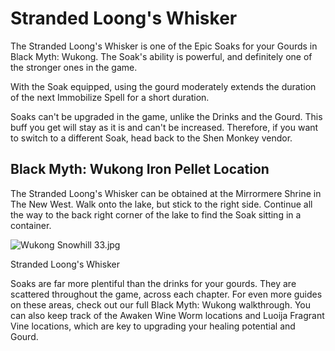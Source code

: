 # Stranded Loong's Whisker

The Stranded Loong's Whisker is one of the Epic Soaks for your Gourds in Black Myth: Wukong. The Soak's ability is powerful, and definitely one of the stronger ones in the game. 

With the Soak equipped, using the gourd moderately extends the duration of the next Immobilize Spell for a short duration. 

Soaks can't be upgraded in the game, unlike the Drinks and the Gourd. This buff you get will stay as it is and can't be increased. Therefore, if you want to switch to a different Soak, head back to the Shen Monkey vendor. 

## Black Myth: Wukong Iron Pellet Location

The Stranded Loong's Whisker can be obtained at the Mirrormere Shrine in The New West. Walk onto the lake, but stick to the right side. Continue all the way to the back right corner of the lake to find the Soak sitting in a container. 

![Wukong Snowhill 33.jpg](https://oyster.ignimgs.com/mediawiki/apis.ign.com/black-myth-wukong/1/1f/Wukong_Snowhill_33.jpg)

Stranded Loong's Whisker

Soaks are far more plentiful than the drinks for your gourds. They are scattered throughout the game, across each chapter. For even more guides on these areas, check out our full Black Myth: Wukong walkthrough. You can also keep track of the Awaken Wine Worm locations and Luoija Fragrant Vine locations, which are key to upgrading your healing potential and Gourd.